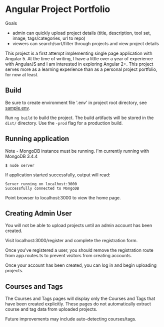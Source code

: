 # Angular Project Portfolio

Goals  
- admin can quickly upload project details (title, description, tool set, image, tags/categories, url to repo)
- viewers can search/sort/filter through projects and view project details

This project is a first attempt implementing single page application with Angular 5. At the time of writing, I have a little over a year of experience with AngularJS and I am interested in exploring Angular 2+. This project serves more as a learning experience than as a personal project portfolio, for now at least.

## Build

Be sure to create environment file '.env' in project root directory, see [sample.env](sample.env).

Run `ng build` to build the project. The build artifacts will be stored in the `dist/` directory. Use the `-prod` flag for a production build.

## Running application

Note - MongoDB instance must be running. I'm currently running with MongoDB 3.4.4

```
$ node server
```

If application started successfully, output will read:
```
Server running on localhost:3000
Successfully connected to MongoDB
```

Point browser to localhost:3000 to view the home page.

## Creating Admin User

You will not be able to upload projects until an admin account has been created.

Visit localhost:3000/register and complete the registration form.

Once you've registered a user, you should remove the registration route from app.routes.ts to prevent visitors from creating accounts.

Once your account has been created, you can log in and begin uploading projects.

## Courses and Tags

The Courses and Tags pages will display only the Courses and Tags that have been created explicitly. These pages do not automatically extract
course and tag data from uploaded projects.

Future improvements may include auto-detecting courses/tags.
